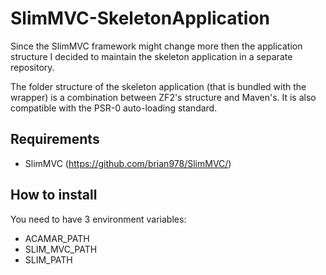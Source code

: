 SlimMVC-SkeletonApplication
===========================

Since the SlimMVC framework might change more then the application structure I decided to maintain the skeleton application in a separate repository.

The folder structure of the skeleton application (that is bundled with the wrapper) is a combination between ZF2's structure and Maven's. It is also compatible with the PSR-0 auto-loading standard.

## Requirements
- SlimMVC (https://github.com/brian978/SlimMVC/)


## How to install
You need to have 3 environment variables:
- ACAMAR_PATH
- SLIM_MVC_PATH
- SLIM_PATH
